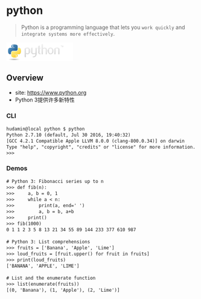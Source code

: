 # python

> Python is a programming language that lets you `work quickly` and `integrate systems more effectively`. 

<img src="./img/python-logo.png" height="50">


## Overview

* site: <https://www.python.org>
* Python 3提供许多新特性

### CLI

    hudamin@local python $ python
    Python 2.7.10 (default, Jul 30 2016, 19:40:32)
    [GCC 4.2.1 Compatible Apple LLVM 8.0.0 (clang-800.0.34)] on darwin
    Type "help", "copyright", "credits" or "license" for more information.
    >>>

### Demos

    # Python 3: Fibonacci series up to n
    >>> def fib(n):
    >>>     a, b = 0, 1
    >>>     while a < n:
    >>>         print(a, end=' ')
    >>>         a, b = b, a+b
    >>>     print()
    >>> fib(1000)
    0 1 1 2 3 5 8 13 21 34 55 89 144 233 377 610 987

    # Python 3: List comprehensions
    >>> fruits = ['Banana', 'Apple', 'Lime']
    >>> loud_fruits = [fruit.upper() for fruit in fruits]
    >>> print(loud_fruits)
    ['BANANA', 'APPLE', 'LIME']
    
    # List and the enumerate function
    >>> list(enumerate(fruits))
    [(0, 'Banana'), (1, 'Apple'), (2, 'Lime')]


